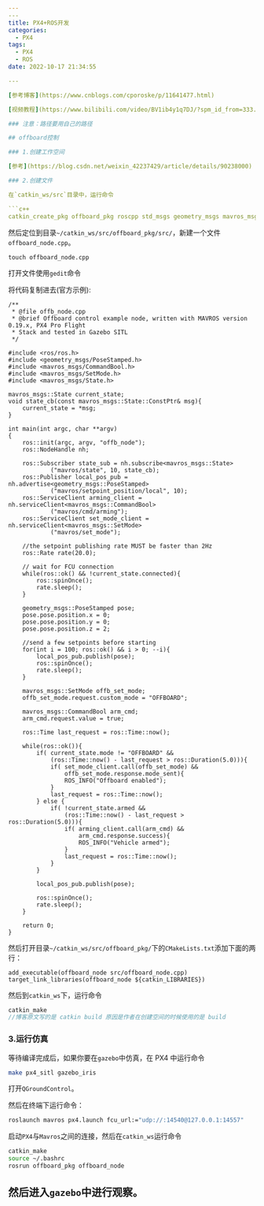 ```yaml
---
​---
title: PX4+ROS开发
categories:
  - PX4
tags:
  - PX4
  - ROS
date: 2022-10-17 21:34:55

​---

[参考博客](https://www.cnblogs.com/cporoske/p/11641477.html)

[视频教程](https://www.bilibili.com/video/BV1ib4y1q7DJ/?spm_id_from=333.999.0.0&vd_source=c580acb208d0cf11f651aa5bf3869e1c)

### 注意：路径要用自己的路径

## offboard控制

### 1.创建工作空间

[参考](https://blog.csdn.net/weixin_42237429/article/details/90238000)

### 2.创建文件

在`catkin_ws/src`目录中，运行命令

```c++
catkin_create_pkg offboard_pkg roscpp std_msgs geometry_msgs mavros_msgs
```

然后定位到目录`~/catkin_ws/src/offboard_pkg/src/`，新建一个文件`offboard_node.cpp`。

```
touch offboard_node.cpp
```

打开文件使用`gedit`命令

将代码复制进去(官方示例):

```
/**
 * @file offb_node.cpp
 * @brief Offboard control example node, written with MAVROS version 0.19.x, PX4 Pro Flight
 * Stack and tested in Gazebo SITL
 */

#include <ros/ros.h>
#include <geometry_msgs/PoseStamped.h>
#include <mavros_msgs/CommandBool.h>
#include <mavros_msgs/SetMode.h>
#include <mavros_msgs/State.h>

mavros_msgs::State current_state;
void state_cb(const mavros_msgs::State::ConstPtr& msg){
    current_state = *msg;
}

int main(int argc, char **argv)
{
    ros::init(argc, argv, "offb_node");
    ros::NodeHandle nh;

    ros::Subscriber state_sub = nh.subscribe<mavros_msgs::State>
            ("mavros/state", 10, state_cb);
    ros::Publisher local_pos_pub = nh.advertise<geometry_msgs::PoseStamped>
            ("mavros/setpoint_position/local", 10);
    ros::ServiceClient arming_client = nh.serviceClient<mavros_msgs::CommandBool>
            ("mavros/cmd/arming");
    ros::ServiceClient set_mode_client = nh.serviceClient<mavros_msgs::SetMode>
            ("mavros/set_mode");

    //the setpoint publishing rate MUST be faster than 2Hz
    ros::Rate rate(20.0);

    // wait for FCU connection
    while(ros::ok() && !current_state.connected){
        ros::spinOnce();
        rate.sleep();
    }

    geometry_msgs::PoseStamped pose;
    pose.pose.position.x = 0;
    pose.pose.position.y = 0;
    pose.pose.position.z = 2;

    //send a few setpoints before starting
    for(int i = 100; ros::ok() && i > 0; --i){
        local_pos_pub.publish(pose);
        ros::spinOnce();
        rate.sleep();
    }

    mavros_msgs::SetMode offb_set_mode;
    offb_set_mode.request.custom_mode = "OFFBOARD";

    mavros_msgs::CommandBool arm_cmd;
    arm_cmd.request.value = true;

    ros::Time last_request = ros::Time::now();

    while(ros::ok()){
        if( current_state.mode != "OFFBOARD" &&
            (ros::Time::now() - last_request > ros::Duration(5.0))){
            if( set_mode_client.call(offb_set_mode) &&
                offb_set_mode.response.mode_sent){
                ROS_INFO("Offboard enabled");
            }
            last_request = ros::Time::now();
        } else {
            if( !current_state.armed &&
                (ros::Time::now() - last_request > ros::Duration(5.0))){
                if( arming_client.call(arm_cmd) &&
                    arm_cmd.response.success){
                    ROS_INFO("Vehicle armed");
                }
                last_request = ros::Time::now();
            }
        }

        local_pos_pub.publish(pose);

        ros::spinOnce();
        rate.sleep();
    }

    return 0;
}

```

然后打开目录`~/catkin_ws/src/offboard_pkg/`下的`CMakeLists.txt`添加下面的两行：

```
add_executable(offboard_node src/offboard_node.cpp)
target_link_libraries(offboard_node ${catkin_LIBRARIES})
```

然后到`catkin_ws`下，运行命令

```c++
catkin_make
//博客原文写的是 catkin build 原因是作者在创建空间的时候使用的是 build 
```

### 3.运行仿真

等待编译完成后，如果你要在`gazebo`中仿真，在 PX4 中运行命令

```bash
make px4_sitl gazebo_iris
```

打开`QGroundControl`。

然后在终端下运行命令：

```bash
roslaunch mavros px4.launch fcu_url:="udp://:14540@127.0.0.1:14557"
```

启动`PX4`与`Mavros`之间的连接，然后在`catkin_ws`运行命令

```bash
catkin_make
source ~/.bashrc
rosrun offboard_pkg offboard_node
```

然后进入`gazebo`中进行观察。
---
```

